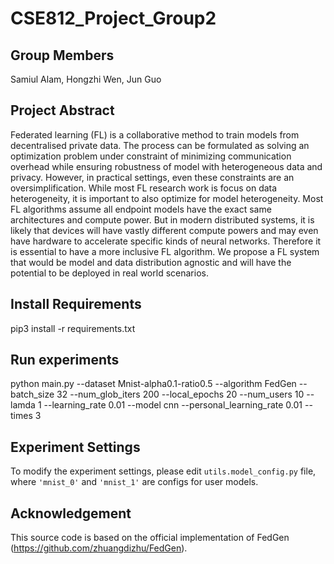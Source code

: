 # CSE812_Project_Group2
## Group Members
Samiul Alam, Hongzhi Wen, Jun Guo

## Project Abstract
Federated learning (FL) is a collaborative method to train models from decentralised private data. The process can be formulated as solving an optimization problem under constraint of minimizing communication overhead while ensuring robustness of model with heterogeneous data and privacy. However, in practical settings, even these constraints are an oversimplification. While most FL research work is focus on data heterogeneity, it is important to also optimize for model heterogeneity. Most FL algorithms assume all endpoint models have the exact same architectures and compute power. But in modern distributed systems, it is likely that devices will have vastly different compute powers and may even have hardware to accelerate specific kinds of neural networks. Therefore it is essential to have a more inclusive FL algorithm. We propose a FL system that would be model and data distribution agnostic and will have the potential to be deployed in real world scenarios. 

## Install Requirements
pip3 install -r requirements.txt

## Run experiments
python main.py --dataset Mnist-alpha0.1-ratio0.5 --algorithm FedGen --batch_size 32 --num_glob_iters 200 --local_epochs 20 --num_users 10 --lamda 1 --learning_rate 0.01 --model cnn --personal_learning_rate 0.01 --times 3 

## Experiment Settings
To modify the experiment settings, please edit `utils.model_config.py` file, where `'mnist_0'` and `'mnist_1'` are configs for user models.

## Acknowledgement
This source code is based on the official implementation of FedGen (https://github.com/zhuangdizhu/FedGen).
